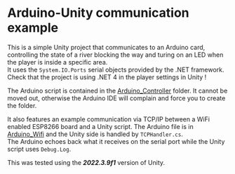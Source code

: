 # Arduino-Unity communication example

This is a simple Unity project that communicates to an Arduino card, controlling the state of a river blocking the way and turing on an LED when the player is inside a specific area.  
It uses the `System.IO.Ports` serial objects provided by the .NET framework. Check that the project is using .NET 4 in the player settings in Unity !

The Arduino script is contained in the [Arduino_Controller](Arduino_Controller) folder. It cannot be moved out, otherwise the Arduino IDE will complain and force you to create the folder.

It also features an example communication via TCP/IP between a WiFi enabled ESP8266 board and a Unity script. The Arduino file is in [Arduino_Wifi](Arduino_Wifi) and the Unity side is handled by `TCPHandler.cs`.  
The Arduino echoes back what it receives on the serial port while the Unity script uses `Debug.Log`.

This was tested using the ***2022.3.9f1*** version of Unity.
